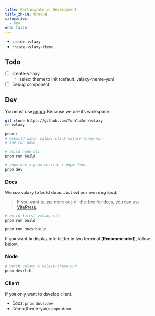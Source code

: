 ```yaml
---
title: Participate in Development
title_zh-CN: 参与开发
categories:
  - dev
end: false
---
```


- `create-valaxy`
- `create-valaxy-theme`

## Todo

- [ ] create-valaxy
  - select theme to init (default: valaxy-theme-yun)
- [ ] Debug component.

## Dev

You must use [pnpm](https://pnpm.io/). Because we use its workspace.

```bash
git clone https://github.com/YunYouJun/valaxy
cd valaxy

pnpm i
# esbuild watch valaxy cli & valaxy-theme-yun
# and run demo

# build node cli
pnpm run build

# pnpm dev = pnpm dev:lib + pnpm demo
pnpm dev
```

### Docs

We use valaxy to build docs. Just eat our own dog food.

> If you want to use more out-of-the-box for docs, you can use [VitePress](https://vitepress.dev/).

```bash
# build latest valaxy cli
pnpm run build

pnpm run docs:build
```

If you want to display info better in two terminal (**Recommended**), follow below.

### Node

```bash
# watch valaxy & valaxy-theme-yun
pnpm dev:lib
```

### Client

If you only want to develop client.

- Docs: `pnpm docs:dev`
- Demo(theme-yun): `pnpm demo`
